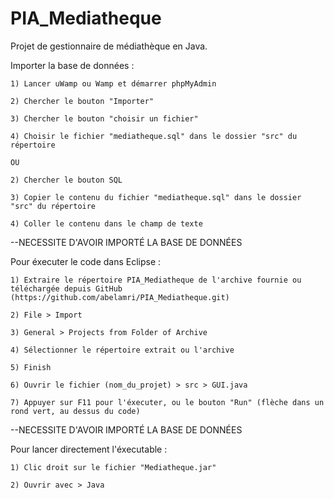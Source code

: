 # PIA_Mediatheque
Projet de gestionnaire de médiathèque en Java.

Importer la base de données :

	1) Lancer uWamp ou Wamp et démarrer phpMyAdmin
	
	2) Chercher le bouton "Importer"
	
	3) Chercher le bouton "choisir un fichier"
	
	4) Choisir le fichier "mediatheque.sql" dans le dossier "src" du répertoire
	
	OU
	
	2) Chercher le bouton SQL
	
	3) Copier le contenu du fichier "mediatheque.sql" dans le dossier "src" du répertoire
	
	4) Coller le contenu dans le champ de texte
	

--NECESSITE D'AVOIR IMPORTÉ LA BASE DE DONNÉES

Pour éxecuter le code dans Eclipse :

	1) Extraire le répertoire PIA_Mediatheque de l'archive fournie ou téléchargée depuis GitHub (https://github.com/abelamri/PIA_Mediatheque.git)
	
	2) File > Import
	
	3) General > Projects from Folder of Archive
	
	4) Sélectionner le répertoire extrait ou l'archive
	
	5) Finish
	
	6) Ouvrir le fichier (nom_du_projet) > src > GUI.java
	
	7) Appuyer sur F11 pour l'éxecuter, ou le bouton "Run" (flèche dans un rond vert, au dessus du code)
	
	
--NECESSITE D'AVOIR IMPORTÉ LA BASE DE DONNÉES

Pour lancer directement l'éxecutable :

	1) Clic droit sur le fichier "Mediatheque.jar"
	
	2) Ouvrir avec > Java
	
	

